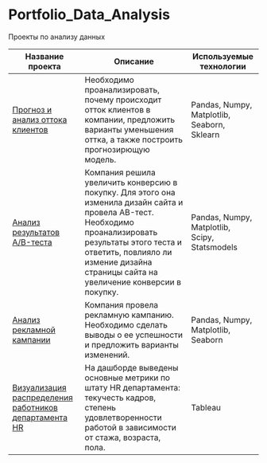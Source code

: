# Portfolio_Data_Analysis
Проекты по анализу данных

| Название проекта | Описание | Используемые технологии |
|------------------|----------|-------------------------|
| [Прогноз и анализ оттока клиентов](https://github.com/spichesh/Portfolio_Data_Analysis/blob/main/Churn%20prediction.ipynb) | Необходимо проанализировать, почему происходит отток клиентов в компании, предложить варианты  уменьшения оттка, а также построить прогнозирющую модель. | Pandas, Numpy, Matplotlib, Seaborn, Sklearn |
| [Анализ результатов A/B-теста]([https://github.com/spichesh/Portfolio_Data_Analysis/blob/main/AB-test.ipynb]) | Компания решила увеличить конверсию в покупку. Для этого она изменила дизайн сайта и провела AB-тест. Необходимо проанализировать результаты этого теста и ответить, повлияло ли измение дизайна страницы сайта на увеличение конверсии в покупку. | Pandas, Numpy, Matplotlib, Scipy, Statsmodels |
| [Анализ рекламной кампании]((https://github.com/spichesh/Portfolio_Data_Analysis/blob/main/advertisement%20campaign%20analysis.ipynb)) | Компания провела рекламную кампанию. Необходимо сделать выводы о ее успешности и предложить варианты изменений. | Pandas, Numpy, Matplotlib, Seaborn |
|[Визуализация распределения работников департамента HR](https://public.tableau.com/app/profile/valentina7946/viz/HR_analitics_title/Dashboard1?publish=yes)| На дашборде выведены основные метрики по штату HR департамента: текучесть кадров, степень удовлетворенности работой в зависимости от стажа, возраста, пола.  | Tableau |
